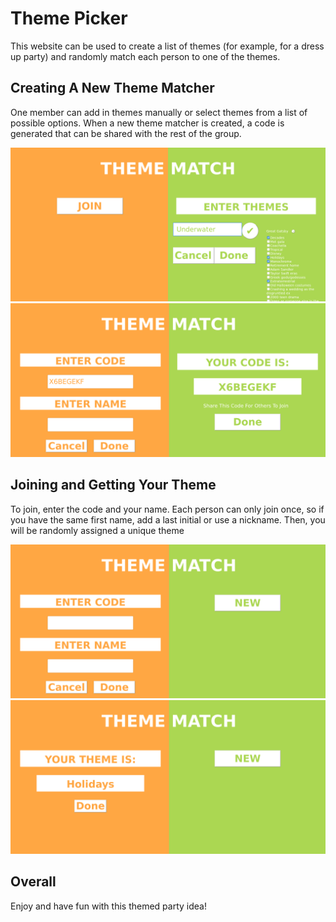# Theme Picker

This website can be used to create a list of themes (for example, for a dress up party) and randomly match each person to one of the themes.

## Creating A New Theme Matcher

One member can add in themes manually or select themes from a list of possible options. When a new theme matcher is created, a code is generated that can be shared with the rest of the group.

![Image of theme list.](./screenshots/theme-list.png "Creating a theme list")
![Image of code for theme.](./screenshots/new-code.png "Code for theme match")

## Joining and Getting Your Theme

To join, enter the code and your name. Each person can only join once, so if you have the same first name, add a last initial or use a nickname. Then, you will be randomly assigned a unique theme

![Image of place to enter code and name.](./screenshots/entering-code.png "Entering code and name")
![Image of getting randomized unique theme.](./screenshots/get-theme.png "Getting your theme")

## Overall

Enjoy and have fun with this themed party idea!
